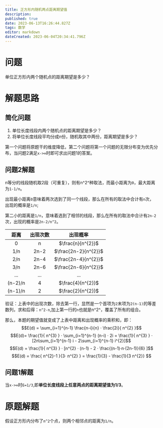 ```yaml
---
title: 正方形内随机两点距离期望值
description: 
published: true
date: 2023-06-13T16:26:44.827Z
tags: 数学
editor: markdown
dateCreated: 2023-06-04T20:34:41.796Z
---
```


# 问题
单位正方形内两个随机点的距离期望是多少？

# 解题思路
## 简化问题
1. 单位长度线段内两个随机点的距离期望是多少？
2. 将单位长度线段平均分成n份，随机取其中两份，距离期望是多少？

第一个问题将原题干的维度降低，第二个问题将第一个问题的无限分布变为优先分布，当问题2满足`x->∞`时即可求出问题1的答案。

## 问题2解题
n等分的线段随机取2段（可重复），则有n^2^种取法，而最小距离为`0`，最大距离为`1-1/n`。

出现最小距离`0`意味着两次选到了同一个线段，那么在所有的取法中合计有`n`次，出现的概率是`1/n`;

第二小的距离是`1/n`，意味着选到了相邻的线段，那么在所有的取法中合计有`2n-2`次，出现的概率是`2n-2/n^2`。

| 距离 | 出现次数 | 出现概率 |
| :-----: | :-----: | :-----: |
| 0 | n | $\frac{n}{n^{2}}$ |
| 1/n | 2n-2 | $\frac{2n-2}{n^{2}}$ |
| 2/n | 2n-4 | $\frac{2n-4}{n^{2}}$ |
| 3/n | 2n-6 | $\frac{2n-6}{n^{2}}$ |
| ... | ... | ... |
| (n-2)/n | 4 | $\frac{4}{n^{2}}$ |
| (n-1)/n | 2 | $\frac{2}{n^{2}}$ |

验证：上表中的出现次数，除去第一行，显然是一个首项为`2`末项为`2(n-1)`的等差数列，求和后得：`n^2-n`,加上第一行的`n`也就是n^2^，覆盖了所有的组合。

那么，本题的期望值就变成了上表中距离和出现概率的乘积和，即：
$$E(d) = \sum_{i=1}^{n-1} \frac{n-i}{n} · \frac{2i}{ n^{2} }$$
$$E(d)=  \frac{1}{ n^{3} } ·  \sum_{i=1}^{n-1} (n-i) · 2i = \frac{1}{ n^{3} } ·  [2n\sum_{i=1}^{n-1} i - 2\sum_{i=1}^{n-1} i^{2}]$$
$$E(d) =  \frac{1}{ n^{3} } · [n^{2} · (n-1) - 2 ·  \frac{(n-1)·n·(2n-1)}{6} ]$$
$$E(d) = \frac{ n^{2}-1 }{3· n^{2} } =  \frac{1}{3} -  \frac{1}{3 n^{2}} $$
## 问题1解题
当`x->∞`时`E=1/3`,即**单位长度线段上任意两点的距离期望值为1/3**。

# 原题解题
假设正方形内分布了`n^2`个点，则两个相邻点的距离为`1/n`。